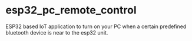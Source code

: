 # esp32_pc_remote_control
ESP32 based IoT application to turn on your PC when a certain predefined bluetooth device is near to the esp32 unit.
